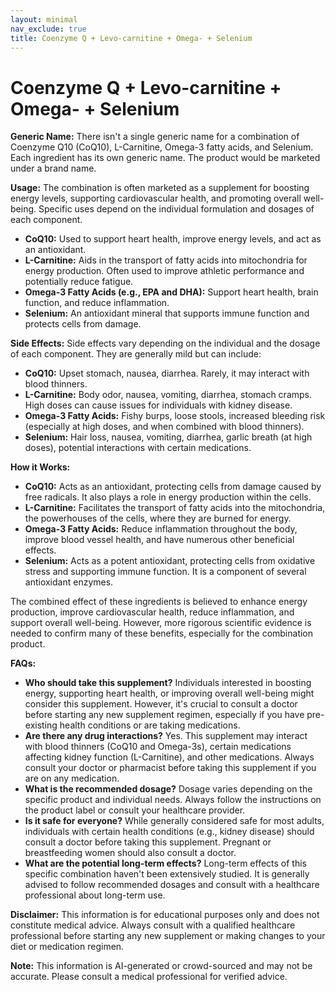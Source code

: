 ```yaml
---
layout: minimal
nav_exclude: true
title: Coenzyme Q + Levo-carnitine + Omega- + Selenium
---
```


# Coenzyme Q + Levo-carnitine + Omega- + Selenium

**Generic Name:**  There isn't a single generic name for a combination of Coenzyme Q10 (CoQ10), L-Carnitine, Omega-3 fatty acids, and Selenium.  Each ingredient has its own generic name.  The product would be marketed under a brand name.

**Usage:**  The combination is often marketed as a supplement for boosting energy levels, supporting cardiovascular health, and promoting overall well-being.  Specific uses depend on the individual formulation and dosages of each component.

* **CoQ10:**  Used to support heart health, improve energy levels, and act as an antioxidant.
* **L-Carnitine:**  Aids in the transport of fatty acids into mitochondria for energy production. Often used to improve athletic performance and potentially reduce fatigue.
* **Omega-3 Fatty Acids (e.g., EPA and DHA):**  Support heart health, brain function, and reduce inflammation.
* **Selenium:**  An antioxidant mineral that supports immune function and protects cells from damage.


**Side Effects:**  Side effects vary depending on the individual and the dosage of each component.  They are generally mild but can include:

* **CoQ10:**  Upset stomach, nausea, diarrhea. Rarely, it may interact with blood thinners.
* **L-Carnitine:**  Body odor, nausea, vomiting, diarrhea, stomach cramps.  High doses can cause issues for individuals with kidney disease.
* **Omega-3 Fatty Acids:**  Fishy burps, loose stools, increased bleeding risk (especially at high doses, and when combined with blood thinners).
* **Selenium:**  Hair loss, nausea, vomiting, diarrhea, garlic breath (at high doses), potential interactions with certain medications.


**How it Works:**

* **CoQ10:** Acts as an antioxidant, protecting cells from damage caused by free radicals. It also plays a role in energy production within the cells.
* **L-Carnitine:** Facilitates the transport of fatty acids into the mitochondria, the powerhouses of the cells, where they are burned for energy.
* **Omega-3 Fatty Acids:**  Reduce inflammation throughout the body, improve blood vessel health, and have numerous other beneficial effects.
* **Selenium:**  Acts as a potent antioxidant, protecting cells from oxidative stress and supporting immune function.  It is a component of several antioxidant enzymes.


The combined effect of these ingredients is believed to enhance energy production, improve cardiovascular health, reduce inflammation, and support overall well-being.  However, more rigorous scientific evidence is needed to confirm many of these benefits, especially for the combination product.


**FAQs:**

* **Who should take this supplement?**  Individuals interested in boosting energy, supporting heart health, or improving overall well-being might consider this supplement.  However, it's crucial to consult a doctor before starting any new supplement regimen, especially if you have pre-existing health conditions or are taking medications.
* **Are there any drug interactions?** Yes.  This supplement may interact with blood thinners (CoQ10 and Omega-3s), certain medications affecting kidney function (L-Carnitine), and other medications.  Always consult your doctor or pharmacist before taking this supplement if you are on any medication.
* **What is the recommended dosage?**  Dosage varies depending on the specific product and individual needs. Always follow the instructions on the product label or consult your healthcare provider.
* **Is it safe for everyone?**  While generally considered safe for most adults, individuals with certain health conditions (e.g., kidney disease) should consult a doctor before taking this supplement. Pregnant or breastfeeding women should also consult a doctor.
* **What are the potential long-term effects?**  Long-term effects of this specific combination haven't been extensively studied.  It is generally advised to follow recommended dosages and consult with a healthcare professional about long-term use.


**Disclaimer:** This information is for educational purposes only and does not constitute medical advice.  Always consult with a qualified healthcare professional before starting any new supplement or making changes to your diet or medication regimen.


**Note:** This information is AI-generated or crowd-sourced and may not be accurate. Please consult a medical professional for verified advice.